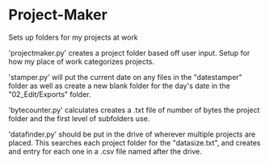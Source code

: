 Project-Maker
=============

Sets up folders for my projects at work

'projectmaker.py' creates a project folder based off user input.  Setup
for how my place of work categorizes projects.

'stamper.py' will put the current date on any files in the
"datestamper" folder as well as create a new blank folder for the day's
date in the "02_Edit/Exports" folder.

'bytecounter.py' calculates creates a .txt file of number of bytes the
project folder and the first level of subfolders use.

'datafinder.py' should be put in the drive of wherever multiple
projects are placed.  This searches each project folder for the
"datasize.txt", and creates and entry for each one in a .csv file named
after the drive.
